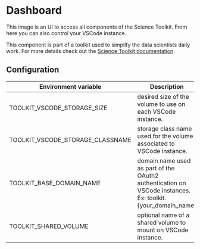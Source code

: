 # Dashboard

This image is an UI to access all components of the Science Toolkit. From here you can also control your VSCode instance.

This component is part of a toolkit used to simplify the data scientists daily work.
For more details check out the [Science Toolkit documentation](https://konstellation-io.github.io/science-toolkit/).


## Configuration

| Environment variable             | Description                                                                                               |
| -------------------------------- | --------------------------------------------------------------------------------------------------------- |
| TOOLKIT_VSCODE_STORAGE_SIZE      | desired size of the volume to use on each VSCode instance.                                                |
| TOOLKIT_VSCODE_STORAGE_CLASSNAME | storage class name used for the volume associated to VSCode instance.                                     |
| TOOLKIT_BASE_DOMAIN_NAME         | domain name used as part of the OAuth2 authentication on VSCode instances. Ex: toolkit.{your_domain_name} |
| TOOLKIT_SHARED_VOLUME            | optional name of a shared volume to mount on VSCode instance.                                             |

